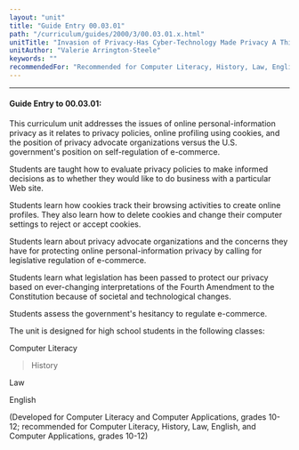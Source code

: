 ```yaml
---
layout: "unit"
title: "Guide Entry 00.03.01"
path: "/curriculum/guides/2000/3/00.03.01.x.html"
unitTitle: "Invasion of Privacy-Has Cyber-Technology Made Privacy A Thing of the Past?"
unitAuthor: "Valerie Arrington-Steele"
keywords: ""
recommendedFor: "Recommended for Computer Literacy, History, Law, English, and Computer Applications, grades 10-12."
---
```

<body>
<hr/>
<h4>
Guide Entry to 00.03.01:
</h4>
This curriculum unit addresses the issues of online personal-information privacy as it relates to privacy policies, online profiling using cookies, and the position of privacy advocate organizations versus the U.S. government's position on self-regulation of e-commerce.
<p>
Students are taught how to evaluate privacy policies to make informed decisions as to whether they would like to do business with a particular Web site.
</p>
<p>
Students learn how cookies track their browsing activities to create online profiles. They also learn how to delete cookies and change their computer settings to reject or accept cookies.
</p>
<p>
Students learn about privacy advocate organizations and the concerns they have for protecting online personal-information privacy by calling for legislative regulation of e-commerce.
</p>
<p>
Students learn what legislation has been passed to protect our privacy based on ever-changing interpretations of the Fourth Amendment to the Constitution because of societal and technological changes.
</p>
<p>
Students assess the government's hesitancy to regulate e-commerce.
</p>
<p>
The unit is designed for high school students in the following classes:
</p>
<p>
Computer Literacy
</p>
<blockquote>
<dl>
<dt>
History
</dt>
</dl>
</blockquote>
Law
<p>
English
</p>
<p>
(Developed for Computer Literacy and Computer Applications, grades 10-12; recommended for Computer Literacy, History, Law, English, and Computer Applications, grades 10-12)
</p>
</body>
